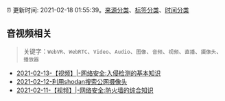 :alarm_clock: 更新时间: 2021-02-18 01:55:39。[来源分类](../README.md)、[标签分类](../TAGS.md)、[时间分类](../TIMELINE.md)

## 音视频相关


> 关键字：`WebVR`、`WebRTC`、`Video`、`Audio`、`图像`、`音频`、`视频`、`直播`、`摄像头`、`播放器`



- [2021-02-13-【视频】|-网络安全:入侵检测的基本知识](https://sec.thief.one/article_content?a_id=59ba9377fc7a30f48f150de37474c111) 
- [2021-02-12-利用shodan搜索公网摄像头](https://sec.thief.one/article_content?a_id=1f250771cea1fbb75a45dab4b9097fee) 
- [2021-02-11-【视频】|-网络安全:防火墙的综合知识](https://sec.thief.one/article_content?a_id=1d140cffc188786ac407c7c8f209c095) 